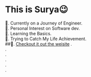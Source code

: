 # This is Surya😉

🐎. Currently on a Journey of Engineer.<br>
🍁. Personal Interest on Software dev.<br>
👀. Learning the Basics.<br>
🤴. Trying to Catch My Life Achievement.<br>
##🧐. <a href = "https://suryanarayanandv.github.io/suryanarayanan.github.io">Checkout it out the weisite</a>
.<br>
.<br>
.<br>
.<br>
.<br>
.<br>
